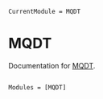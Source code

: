 ```@meta
CurrentModule = MQDT
```

# MQDT

Documentation for [MQDT](https://github.com/my-username/MQDT.jl).

```@index
```

```@autodocs
Modules = [MQDT]
```
